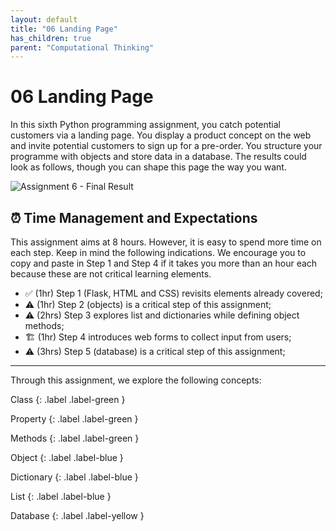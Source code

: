 ```yaml
---
layout: default
title: "06 Landing Page"
has_children: true
parent: "Computational Thinking"
---
```


# 06 Landing Page

In this sixth Python programming assignment, you catch potential customers via a landing page. You display a product concept on the web and invite potential customers to sign up for a pre-order. You structure your programme with objects and store data in a database. The results could look as follows, though you can shape this page the way you want.

![Assignment 6 - Final Result]({{site.baseurl}}/assets/images/assignment6-final-result.png)

## ⏰  Time Management and Expectations

This assignment aims at 8 hours. However, it is easy to spend more time on each step. Keep in mind the following indications. We encourage you to copy and paste in Step 1 and Step 4 if it takes you more than an hour each because these are not critical learning elements. 

* ✅ (1hr) Step 1 (Flask, HTML and CSS) revisits elements already covered;
* ⚠️ (1hr) Step 2 (objects) is a critical step of this assignment;
* ⚠️ (2hrs) Step 3 explores list and dictionaries while defining object methods;
* 🏗 (1hr) Step 4 introduces web forms to collect input from users;
* ⚠️ (3hrs) Step 5 (database) is a critical step of this assignment;

---

Through this assignment, we explore the following concepts:

Class
{: .label .label-green }

Property
{: .label .label-green }

Methods
{: .label .label-green }

Object
{: .label .label-blue }

Dictionary
{: .label .label-blue }

List
{: .label .label-blue }

Database
{: .label .label-yellow }
